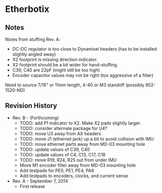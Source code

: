 # Etherbotix

## Notes

Notes from stuffing Rev. A:
 * DC-DC regulator is too close to Dynamixel headers (has to be installed slightly angled away)
 * X2 footprint is missing direction indicator.
 * X2 footprint should be a bit wider for hand-stuffing.
 * C39, C40 are 22pF (might still be too high)
 * Encoder capacitor values may not be right (too aggressive of a filter)

Need to source 7/16" or 11mm length, 4-40 or M3 standoff (possibly 952-1520-ND)

## Revision History

 * Rev. B - (Forthcoming)
   * TODO: add P1 indicator to X2. Make X2 pads slightly larger.
   * TODO: consider alternate package for U4?
   * TODO: move U3 away from AX headers
   * TODO: move J1 (ethernet jack) up a bit to avoid collision with IMU
   * TODO: move ethernet parts away from MD-03 mounting hole
   * TODO: update values of C39, C40
   * TODO: update values of C4, C13, C17, C18
   * TODO: move R19, R24, R25 out from under IMU
   * Move M1 encoder filter away from MD-03 mounting hole
   * Add testpads for PE0, PE1, PE4, PA8
   * Add testpads to encoders, clocks, and current sense
 * Rev. A - September 7, 2014
   * First release
